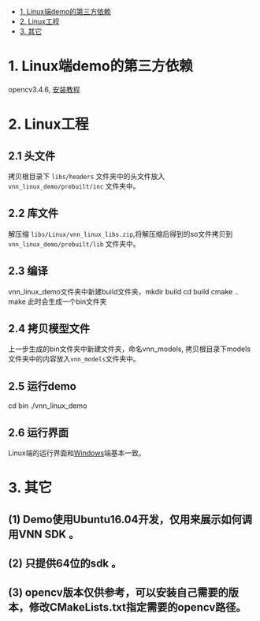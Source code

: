 - [1. Linux端demo的第三方依赖](#1-Linux端demo的第三方依赖)
- [2. Linux工程](#2-Linux工程)
- [3. 其它](#3-其它)
# 1. Linux端demo的第三方依赖
opencv3.4.6,  [安装教程](https://docs.opencv.org/3.4.6/d7/d9f/tutorial_linux_install.html)
# 2. Linux工程
## 2.1 头文件
拷贝根目录下 ```libs/headers``` 文件夹中的头文件放入```vnn_linux_demo/prebuilt/inc``` 文件夹中。
## 2.2 库文件
解压缩 ```libs/Linux/vnn_linux_libs.zip```,将解压缩后得到的so文件拷贝到 ```vnn_linux_demo/prebuilt/lib``` 文件夹中。
## 2.3 编译
vnn_linux_demo文件夹中新建build文件夹，mkdir build
cd build
cmake ..
make
此时会生成一个bin文件夹
## 2.4 拷贝模型文件
上一步生成的bin文件夹中新建文件夹，命名vnn_models, 拷贝根目录下models文件夹中的内容放入```vnn_models```文件夹中。
## 2.5 运行demo
cd bin
./vnn_linux_demo
## 2.6 运行界面
Linux端的运行界面和[Windows](./../Windows/readme.md)端基本一致。

# 3. 其它
## (1) Demo使用Ubuntu16.04开发，仅用来展示如何调用VNN SDK 。
## (2) 只提供64位的sdk 。
## (3) opencv版本仅供参考，可以安装自己需要的版本，修改CMakeLists.txt指定需要的opencv路径。